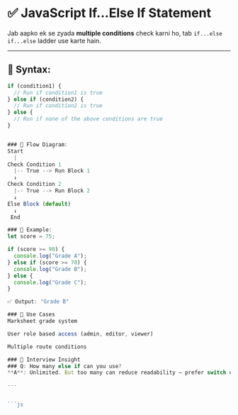  # ✅ JavaScript If...Else If Statement

Jab aapko ek se zyada **multiple conditions** check karni ho, tab `if...else if...else` ladder use karte hain.

---

## 🔹 Syntax:

```js
if (condition1) {
  // Run if condition1 is true
} else if (condition2) {
  // Run if condition2 is true
} else {
  // Run if none of the above conditions are true
}


### 🔹 Flow Diagram:
Start
  |
Check Condition 1
  |-- True --> Run Block 1
  ↓
Check Condition 2
  |-- True --> Run Block 2
  ↓
Else Block (default)
  ↓
 End

### 🔹 Example:
let score = 75;

if (score >= 90) {
  console.log("Grade A");
} else if (score >= 70) {
  console.log("Grade B");
} else {
  console.log("Grade C");
}

✅ Output: "Grade B"

### 📌 Use Cases
Marksheet grade system

User role based access (admin, editor, viewer)

Multiple route conditions

### 🧠 Interview Insight
### Q: How many else if can you use?
**A**: Unlimited. But too many can reduce readability — prefer switch or object-based logic in complex cases.

---


```js